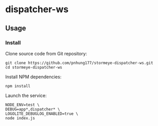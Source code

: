 # dispatcher-ws

## Usage

### Install

Clone source code from Git repository:

```shell
git clone https://github.com/pnhung177/stormeye-dispatcher-ws.git
cd stormeye-dispatcher-ws
```

Install NPM dependencies:

```shell
npm install
```

Launch the service:

```shell
NODE_ENV=test \
DEBUG=app*,dispatcher* \
LOGOLITE_DEBUGLOG_ENABLED=true \
node index.js
```
